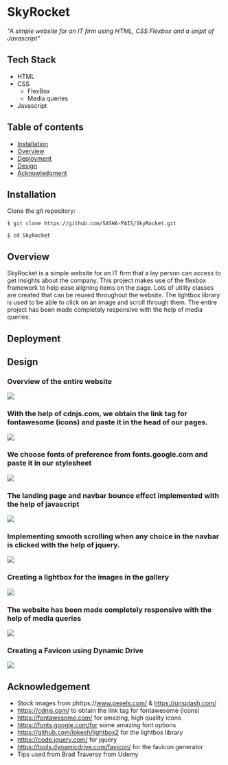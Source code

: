 # SkyRocket

*"A simple website for an IT firm using HTML, CSS Flexbox and a snipit of Javascript"*

## Tech Stack

- HTML
- CSS
    - FlexBox
    - Media queries
- Javascript

## Table of contents

- [Installation](#installation)
- [Overview](#overview)
- [Deployment](#deployment)
- [Design](#design)
- [Acknowledgment](#acknowledgement)

## Installation

Clone the git repository:

```sourceCode console
$ git clone https://github.com/SASHA-PAIS/SkyRocket.git

$ cd SkyRocket
```

## Overview

SkyRocket is a simple website for an IT firm that a lay person can access to get insights about the company. This project makes use of the flexbox framework to help ease aligning items on the page. Lots of utility classes are created that can be reused throughout the website. The lightbox library is used to be able to click on an image and scroll through them. The entire project has been made completely responsive with the help of media queries.

## Deployment

## Design

### Overview of the entire website

![](docs/gif8.jpg)

### With the help of cdnjs.com, we obtain the link tag for fontawesome (icons) and paste it in the head of our pages.

![](docs/gif1.jpg)

### We choose fonts of preference from fonts.google.com and paste it in our stylesheet

![](docs/gif2.jpg)


### The landing page and navbar bounce effect implemented with the help of javascript

![](docs/gif4.jpg)

### Implementing smooth scrolling when any choice in the navbar is clicked with the help of jquery. 

![](docs/gif5.jpg)

### Creating a lightbox for the images in the gallery

![](docs/gif6.jpg)


### The website has been made completely responsive with the help of media queries

![](docs/gif3.jpg)

### Creating a Favicon using Dynamic Drive

![](docs/gif7.jpg)


## Acknowledgement

- Stock images from phttps://www.pexels.com/ & https://unsplash.com/
- https://cdnjs.com/ to obtain the link tag for fontawesome (icons)
- https://fontawesome.com/ for amazing, high quality icons
- https://fonts.google.com/for some amazing font options
- https://github.com/lokesh/lightbox2 for the lightbox library
- https://code.jquery.com/ for jquery
- https://tools.dynamicdrive.com/favicon/ for the favicon generator
- Tips used from Brad Traversy from Udemy




